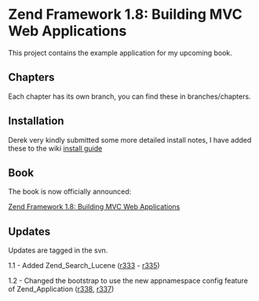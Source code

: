# Zend Framework 1.8: Building MVC Web Applications #

This project contains the example application for my upcoming book.

## Chapters ##
Each chapter has its own branch, you can find these in branches/chapters.

## Installation ##
Derek very kindly submitted some more detailed install notes, I have added these to the wiki [install guide](http://code.google.com/p/zendframeworkstorefront/wiki/Installation)

## Book ##
The book is now officially announced:

[Zend Framework 1.8: Building MVC Web Applications](http://www.packtpub.com/zend-framework-1-8-web-application-development/book)

## Updates ##
Updates are tagged in the svn.

1.1 - Added Zend\_Search\_Lucene ([r333](https://code.google.com/p/zendframeworkstorefront/source/detail?r=333) - [r335](https://code.google.com/p/zendframeworkstorefront/source/detail?r=335))

1.2 - Changed the bootstrap to use the new appnamespace config feature of Zend\_Application ([r338](http://code.google.com/p/zendframeworkstorefront/source/detail?r=338), [r337](http://code.google.com/p/zendframeworkstorefront/source/detail?r=337))